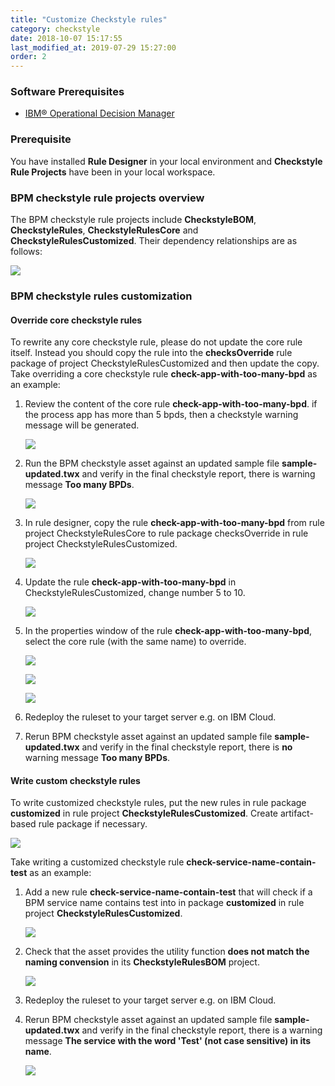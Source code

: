 ```yaml
---
title: "Customize Checkstyle rules"
category: checkstyle
date: 2018-10-07 15:17:55
last_modified_at: 2019-07-29 15:27:00
order: 2
---
```

### Software Prerequisites

* [IBM® Operational Decision Manager](https://www.ibm.com/us-en/marketplace/operational-decision-manager)

### Prerequisite

   You have installed **Rule Designer** in your local environment and **Checkstyle Rule Projects** have been in your local workspace.

### BPM checkstyle rule projects overview

   The BPM checkstyle rule projects include **CheckstyleBOM**, **CheckstyleRules**, **CheckstyleRulesCore** and **CheckstyleRulesCustomized**. Their dependency relationships are as follows:

   ![][checkstyle_rule_project_relation]

### BPM checkstyle rules customization

#### Override core checkstyle rules

To rewrite any core checkstyle rule, please do not update the core rule itself. Instead you should copy the rule into the **checksOverride** rule package of project CheckstyleRulesCustomized and then update the copy. Take overriding a core checkstyle rule **check-app-with-too-many-bpd** as an example:

1. Review the content of the core rule **check-app-with-too-many-bpd**. if the process app has more than 5 bpds, then a checkstyle warning message will be generated.

    ![][checkstyle_override_step_one]

2. Run the BPM checkstyle asset against an updated sample file **sample-updated.twx** and verify in the final checkstyle report, there is warning message **Too many BPDs**.

    ![][checkstyle_override_step_two]

3. In rule designer, copy the rule **check-app-with-too-many-bpd** from rule project CheckstyleRulesCore to rule package checksOverride in rule project CheckstyleRulesCustomized.

    ![][checkstyle_override_step_three]

4. Update the rule **check-app-with-too-many-bpd** in CheckstyleRulesCustomized, change number 5 to 10.

    ![][checkstyle_override_step_four]

5. In the properties window of the rule **check-app-with-too-many-bpd**, select the core rule (with the same name) to override.

    ![][checkstyle_override_step_five_1]

    ![][checkstyle_override_step_five_2]

    ![][checkstyle_override_step_five_3]

6. Redeploy the ruleset to your target server e.g. on IBM Cloud.

7. Rerun BPM checkstyle asset against an updated sample file **sample-updated.twx** and verify in the final checkstyle report, there is **no** warning message **Too many BPDs**.


#### Write custom checkstyle rules

  To write customized checkstyle rules, put the new rules in rule package **customized** in rule project **CheckstyleRulesCustomized**. Create artifact-based rule package if necessary.

  ![][checkstyle_custom_rules]

  Take writing a customized checkstyle rule **check-service-name-contain-test** as an example:

  1. Add a new rule **check-service-name-contain-test** that will check if a BPM service name contains test into in package **customized** in rule project **CheckstyleRulesCustomized**.

     ![][checkstyle_custom_rules_step_one]

  2. Check that the asset provides the utility function **does not match the naming convension** in its **CheckstyleRulesBOM** project.

     ![][checkstyle_custom_rules_step_two]

  3. Redeploy the ruleset to your target server e.g. on IBM Cloud.

  4. Rerun BPM checkstyle asset against an updated sample file **sample-updated.twx** and verify in the final checkstyle report, there is a warning message **The service with the word 'Test' (not case sensitive) in its name**.

     ![][checkstyle_custom_rules_step_four]



 [checkstyle_rule_project_relation]: ../images/checkstyle/checkstyle_rule_project_relation.png
 [checkstyle_override_step_one]: ../images/checkstyle/checkstyle_override_step_one.png
 [checkstyle_override_step_two]: ../images/checkstyle/checkstyle_override_step_two.png
 [checkstyle_override_step_three]: ../images/checkstyle/checkstyle_override_step_three.png
 [checkstyle_override_step_four]: ../images/checkstyle/checkstyle_override_step_four.png
 [checkstyle_override_step_five_1]: ../images/checkstyle/checkstyle_override_step_five_1.png
 [checkstyle_override_step_five_2]: ../images/checkstyle/checkstyle_override_step_five_2.png
 [checkstyle_override_step_five_3]: ../images/checkstyle/checkstyle_override_step_five_3.png
 [checkstyle_custom_rules]: ../images/checkstyle/checkstyle_custom_rules.png
 [checkstyle_custom_rules_step_one]: ../images/checkstyle/checkstyle_custom_rules_step_one.png
 [checkstyle_custom_rules_step_two]: ../images/checkstyle/checkstyle_custom_rules_step_two.png
 [checkstyle_custom_rules_step_four]: ../images/checkstyle/checkstyle_custom_rules_step_four.png
